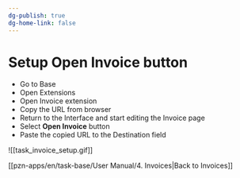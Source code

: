 ```yaml
---
dg-publish: true
dg-home-link: false
---
```

# Setup Open Invoice button
- Go to Base
- Open Extensions
- Open Invoice extension
- Copy the URL from browser
- Return to the Interface and start editing the Invoice page
- Select **Open Invoice** button
- Paste the copied URL to the Destination field 

![[task_invoice_setup.gif]]


[[pzn-apps/en/task-base/User Manual/4. Invoices|Back to Invoices]]